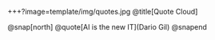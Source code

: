 +++?image=template/img/quotes.jpg
@title[Quote Cloud]

@snap[north]
@quote[AI is the new IT](Dario Gil)
@snapend

